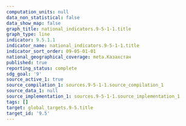 ```yaml
---
computation_units: null
data_non_statistical: false
data_show_map: false
graph_title: national_indicators.9-5-1-1.title
graph_type: line
indicator: 9.5.1.1
indicator_name: national_indicators.9-5-1-1.title
indicator_sort_order: 09-05-01-01
national_geographical_coverage: meta.Казахстан
published: true
reporting_status: complete
sdg_goal: '9'
source_active_1: true
source_compilation_1: sources.9-5-1-1.source_compilation_1
source_data_1: null
source_implementation_1: sources.9-5-1-1.source_implementation_1
tags: []
target: global_targets.9-5.title
target_id: '9.5'
---
```

